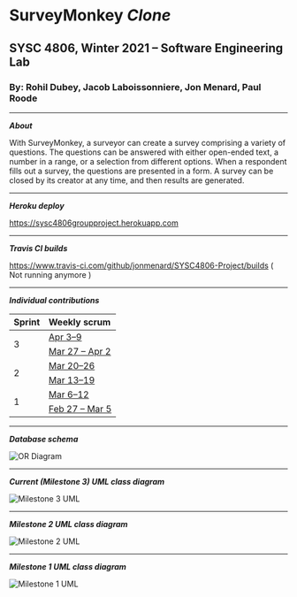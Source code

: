# SurveyMonkey *Clone*
## SYSC 4806, Winter 2021 – Software Engineering Lab
### By: Rohil Dubey, Jacob Laboissonniere, Jon Menard, Paul Roode

---

***About***

With SurveyMonkey, a surveyor can create a survey comprising a variety of questions. The questions can be answered with either open-ended text, a number in a range, or a selection from different options. When a respondent fills out a survey, the questions are presented in a form. A survey can be closed by its creator at any time, and then results are generated.

---

***Heroku deploy***

https://sysc4806groupproject.herokuapp.com

---

***Travis CI builds***

https://www.travis-ci.com/github/jonmenard/SYSC4806-Project/builds ( Not running anymore )

---

***Individual contributions***

<table>
    <thead>
        <tr>
            <th align="left"> Sprint </th>
            <th align="left"> Weekly scrum </th>
        </tr>
    </thead>
    <tbody>
        <tr>
            <td rowspan="3"> 3 </td>
            <td> <a href="https://github.com/jonmenard/SYSC4806-Project/issues/115"> Apr 3–9 </a> </td>
        </tr>
        <tr></tr>
        <tr>
            <td> <a href="https://github.com/jonmenard/SYSC4806-Project/issues/92"> Mar 27 – Apr 2 </a> </td>
        </tr>
        <tr>
            <td rowspan="3"> 2 </td>
            <td> <a href="https://github.com/jonmenard/SYSC4806-Project/issues/80"> Mar 20–26 </a> </td>
        </tr>
        <tr></tr>
        <tr>
            <td> <a href="https://github.com/jonmenard/SYSC4806-Project/issues/40"> Mar 13–19 </a> </td>
        </tr>
        <tr>
            <td rowspan="3"> 1 </td>
            <td> <a href="https://github.com/jonmenard/SYSC4806-Project/issues/23"> Mar 6–12 </a> </td>
        </tr>
        <tr></tr>
        <tr>
            <td> <a href="https://github.com/jonmenard/SYSC4806-Project/issues/2"> Feb 27 – Mar 5 </a> </td>
        </tr>
    </tbody>
</table>

---

***Database schema***

![OR Diagram](https://github.com/jonmenard/SYSC4806-Project/blob/main/OR_Diagram.png?raw=true)

---

***Current (Milestone 3) UML class diagram***

![Milestone 3 UML](https://github.com/jonmenard/SYSC4806-Project/blob/rohil-new/milestone3.png?raw=true)

---
***Milestone 2 UML class diagram***

![Milestone 2 UML](https://github.com/jonmenard/SYSC4806-Project/blob/main/milestone2.png?raw=true)

---

***Milestone 1 UML class diagram***

![Milestone 1 UML](https://github.com/jonmenard/SYSC4806-Project/blob/rohil-new/milestone1.png?raw=true)
